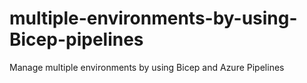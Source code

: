 # multiple-environments-by-using-Bicep-pipelines
Manage multiple environments by using Bicep and Azure Pipelines
